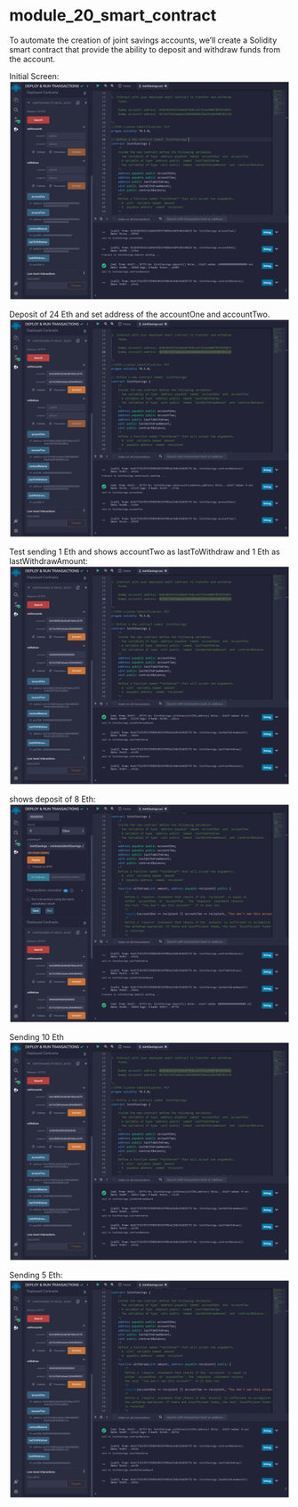 # module_20_smart_contract
To automate the creation of joint savings accounts, we’ll create a Solidity smart contract that provide the ability to deposit and withdraw funds from the account.

Initial Screen:
![Alt text](<Screen Shot 08-09-23 at 04.23 PM 001.PNG>)

Deposit of 24 Eth and set address of the accountOne and accountTwo.
![Alt text](<Screen Shot 08-09-23 at 04.24 PM.PNG>)

Test sending 1 Eth and shows accountTwo as lastToWithdraw and 1 Eth as lastWithdrawAmount:
![Alt text](<Screen Shot 08-09-23 at 04.25 PM.PNG>)

shows deposit of 8 Eth:
![Alt text](<Screen Shot 08-09-23 at 04.34 PM.PNG>)

Sending 10 Eth
![Alt text](<Screen Shot 08-09-23 at 04.25 PM 001.PNG>)

Sending 5 Eth:
![Alt text](<Screen Shot 08-09-23 at 04.33 PM.PNG>)

